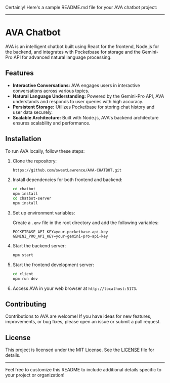 Certainly! Here's a sample README.md file for your AVA chatbot project:

---

# AVA Chatbot

AVA is an intelligent chatbot built using React for the frontend, Node.js for the backend, and integrates with Pocketbase for storage and the Gemini-Pro API for advanced natural language processing.

## Features

- **Interactive Conversations:** AVA engages users in interactive conversations across various topics.
- **Natural Language Understanding:** Powered by the Gemini-Pro API, AVA understands and responds to user queries with high accuracy.
- **Persistent Storage:** Utilizes Pocketbase for storing chat history and user data securely.
- **Scalable Architecture:** Built with Node.js, AVA's backend architecture ensures scalability and performance.

## Installation

To run AVA locally, follow these steps:

1. Clone the repository:

   ```bash
   https://github.com/sweetLawrence/AVA-CHATBOT.git
   ```

2. Install dependencies for both frontend and backend:

   ```bash
   cd chatbot
   npm install
   cd chatbot-server
   npm install
   ```

3. Set up environment variables:

   Create a `.env` file in the root directory and add the following variables:

   ```
   POCKETBASE_API_KEY=your-pocketbase-api-key
   GEMINI_PRO_API_KEY=your-gemini-pro-api-key
   ```

4. Start the backend server:

   ```bash
   npm start
   ```

5. Start the frontend development server:

   ```bash
   cd client
   npm run dev
   ```

6. Access AVA in your web browser at `http://localhost:5173`.

## Contributing

Contributions to AVA are welcome! If you have ideas for new features, improvements, or bug fixes, please open an issue or submit a pull request.

## License

This project is licensed under the MIT License. See the [LICENSE](LICENSE) file for details.

---

Feel free to customize this README to include additional details specific to your project or organization!
